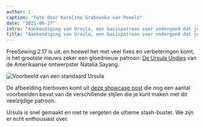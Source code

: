 ```yaml
---
author: 1
caption: "Foto door Karolina Grabowska van Pexels"
date: "2021-06-27"
intro: "Aankondiging van Ursula, een basispatroon voor ondergoed dat je zelf kunt aanpassen"
title: "Aankondiging van Ursula, een basispatroon voor ondergoed dat je zelf kunt aanpassen"
---
```



FreeSewing 2.17 is uit, en hoewel het met veel fixes en verbeteringen komt, is het grootste nieuws zeker een gloednieuw patroon: [De Ursula Undies](/designs/ursula/) van de Amerikaanse ontwerpster Natalia Sayang.

![Voorbeeld van een standaard Ursula](https://posts.freesewing.org/uploads/example_aab890ee57.jpg)

De afbeelding hierboven komt uit [deze showcase post](/showcase/ursula-test-pairs/) die nog een aantal voorbeelden bevat van de verschillende stijlen die je kunt maken met dit veelzijdige patroon.

Ursula is snel gemaakt en niet te vergeten de ultieme stash-buster. We zijn er echt enthousiast over.

